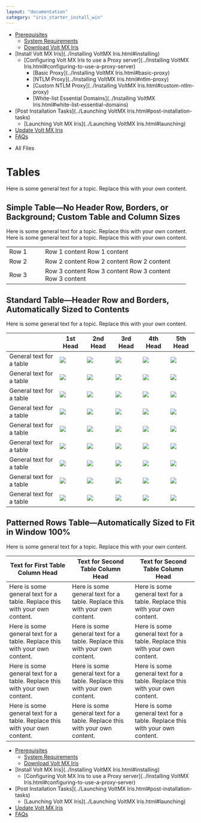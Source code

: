 ```yaml
---
layout: "documentation"
category: "iris_starter_install_win"
---
```

                                      

[](../Prerequisites.html)

*   [Prerequisites](../Prerequisites.html#prerequisites)
    *   [System Requirements](../Prerequisites.html#system-requirements)
    *   [Download Volt MX Iris](../Prerequisites.html#download)
*   [Install Volt MX Iris](../Installing VoltMX Iris.html#installing)
    *   [Configuring Volt MX Iris to use a Proxy server](../Installing VoltMX Iris.html#configuring-to-use-a-proxy-server)
        *   [Basic Proxy](../Installing VoltMX Iris.html#basic-proxy)
        *   [NTLM Proxy](../Installing VoltMX Iris.html#ntlm-proxy)
        *   [Custom NTLM Proxy](../Installing VoltMX Iris.html#custom-ntlm-proxy)
        *   [White-list Essential Domains](../Installing VoltMX Iris.html#white-list-essential-domains)
*   [Post Installation Tasks](../Launching VoltMX Iris.html#post-installation-tasks)
    *   [Launching Volt MX Iris](../Launching VoltMX Iris.html#launching)
*   [Update Volt MX Iris](../Upgrade.html)
*   [FAQs](../StudioInstallation_FAQs.html#appendix-frequently-asked-questions-faqs)

[](#)

*   All Files

Tables
======

Here is some general text for a topic. Replace this with your own content.

Simple Table—No Header Row, Borders, or Background; Custom Table and Column Sizes
---------------------------------------------------------------------------------

Here is some general text for a topic. Replace this with your own content. Here is some general text for a topic. Replace this with your own content.

<table style="margin-left: 0;margin-right: auto;width: 5in;mc-table-style: url('../Resources/TableStyles/Simple.css');" class="TableStyle-SimpleWithPadding" cellspacing="0" xmlns=""><colgroup><col class="TableStyle-SimpleWithPadding-Column-Column1" style="width: 20%;"> <col class="TableStyle-SimpleWithPadding-Column-Column1"></colgroup><tbody><tr class="TableStyle-SimpleWithPadding-Body-Row1"><td class="TableStyle-SimpleWithPadding-BodyE-Column1-Row1">Row 1</td><td class="TableStyle-SimpleWithPadding-BodyD-Column1-Row1">Row 1 content Row 1 content</td></tr><tr class="TableStyle-SimpleWithPadding-Body-Row1"><td class="TableStyle-SimpleWithPadding-BodyE-Column1-Row1">Row 2</td><td class="TableStyle-SimpleWithPadding-BodyD-Column1-Row1">Row 2 content Row 2 content Row 2 content</td></tr><tr class="TableStyle-SimpleWithPadding-Body-Row1"><td class="TableStyle-SimpleWithPadding-BodyB-Column1-Row1">Row 3</td><td class="TableStyle-SimpleWithPadding-BodyA-Column1-Row1">Row 3 content Row 3 content Row 3 content Row 3 content</td></tr></tbody></table>

Standard Table—Header Row and Borders, Automatically Sized to Contents
----------------------------------------------------------------------

Here is some general text for a topic. Replace this with your own content.

  
|   | 1st Head | 2nd Head | 3rd Head | 4th Head | 5th Head |
| --- | --- | --- | --- | --- | --- |
| General text for a table | ![](../Resources/Images/RedX.png) | ![](../Resources/Images/RedX.png) | ![](../Resources/Images/GreenCheck.png) | ![](../Resources/Images/RedX.png) | ![](../Resources/Images/RedX.png) |
| General text for a table | ![](../Resources/Images/GreenCheck.png) | ![](../Resources/Images/GreenCheck.png) | ![](../Resources/Images/GreenCheck.png) | ![](../Resources/Images/RedX.png) | ![](../Resources/Images/GreenCheck.png) |
| General text for a table | ![](../Resources/Images/GreenCheck.png) | ![](../Resources/Images/RedX.png) | ![](../Resources/Images/GreenCheck.png) | ![](../Resources/Images/GreenCheck.png) | ![](../Resources/Images/GreenCheck.png) |
| General text for a table | ![](../Resources/Images/RedX.png) | ![](../Resources/Images/GreenCheck.png) | ![](../Resources/Images/RedX.png) | ![](../Resources/Images/GreenCheck.png) | ![](../Resources/Images/GreenCheck.png) |
| General text for a table | ![](../Resources/Images/GreenCheck.png) | ![](../Resources/Images/GreenCheck.png) | ![](../Resources/Images/GreenCheck.png) | ![](../Resources/Images/RedX.png) | ![](../Resources/Images/RedX.png) |
| General text for a table | ![](../Resources/Images/GreenCheck.png) | ![](../Resources/Images/RedX.png) | ![](../Resources/Images/RedX.png) | ![](../Resources/Images/GreenCheck.png) | ![](../Resources/Images/GreenCheck.png) |
| General text for a table | ![](../Resources/Images/GreenCheck.png) | ![](../Resources/Images/GreenCheck.png) | ![](../Resources/Images/RedX.png) | ![](../Resources/Images/GreenCheck.png) | ![](../Resources/Images/GreenCheck.png) |
| General text for a table | ![](../Resources/Images/GreenCheck.png) | ![](../Resources/Images/RedX.png) | ![](../Resources/Images/RedX.png) | ![](../Resources/Images/GreenCheck.png) | ![](../Resources/Images/GreenCheck.png) |
| General text for a table | ![](../Resources/Images/GreenCheck.png) | ![](../Resources/Images/GreenCheck.png) | ![](../Resources/Images/RedX.png) | ![](../Resources/Images/GreenCheck.png) | ![](../Resources/Images/RedX.png) |

Patterned Rows Table—Automatically Sized to Fit in Window 100%
--------------------------------------------------------------

Here is some general text for a topic. Replace this with your own content.

  
| Text for First Table Column Head | Text for Second Table Column Head | Text for Second Table Column Head |
| --- | --- | --- |
| Here is some general text for a table. Replace this with your own content. | Here is some general text for a table. Replace this with your own content. | Here is some general text for a table. Replace this with your own content. |
| Here is some general text for a table. Replace this with your own content. | Here is some general text for a table. Replace this with your own content. | Here is some general text for a table. Replace this with your own content. |
| Here is some general text for a table. Replace this with your own content. | Here is some general text for a table. Replace this with your own content. | Here is some general text for a table. Replace this with your own content. |
| Here is some general text for a table. Replace this with your own content. | Here is some general text for a table. Replace this with your own content. | Here is some general text for a table. Replace this with your own content. |

*   [Prerequisites](../Prerequisites.html#prerequisites)
    *   [System Requirements](../Prerequisites.html#system-requirements)
    *   [Download Volt MX Iris](../Prerequisites.html#download)
*   [Install Volt MX Iris](../Installing VoltMX Iris.html#installing)
    *   [Configuring Volt MX Iris to use a Proxy server](../Installing VoltMX Iris.html#configuring-to-use-a-proxy-server)
*   [Post Installation Tasks](../Launching VoltMX Iris.html#post-installation-tasks)
    *   [Launching Volt MX Iris](../Launching VoltMX Iris.html#launching)
*   [Update Volt MX Iris](../Upgrade.html)
*   [FAQs](../StudioInstallation_FAQs.html#appendix-frequently-asked-questions-faqs)
